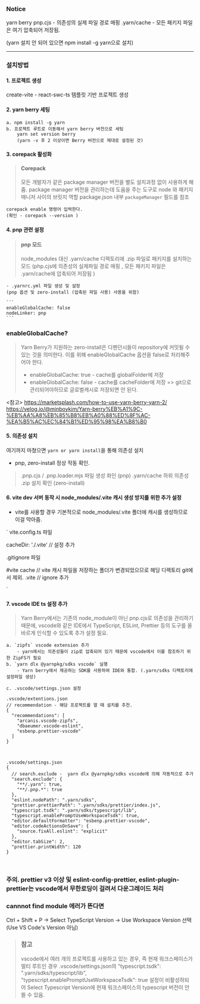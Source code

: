  ### Notice
 
 yarn berry
	pnp.cjs - 의존성의 실제 파일 경로 매핑
	.yarn/cache - 모든 패키지 파일은 여기 압축되어 저장됨.

(yarn 설치 안 되어 있으면 npm install -g yarn으로 설치)

------------------------------------------------------------

### 설치방법


#### 1. 프로젝트 생성
create-vite - react-swc-ts 템플릿 기반 프로젝트 생성

#### 2. yarn berry 세팅 
	a. npm install -g yarn
	b. 프로젝트 루트로 이동해서 yarn berry 버전으로 세팅
		yarn set version berry
		(yarn -v 후 2 이상이면 Berry 버전으로 제대로 설정된 것)


#### 3. corepack 활성화 
> #### Corepack
>
> 모든 개발자가 같은 package manager 버전을 별도 설치과정 없이 사용하게 해줌.
> package manager 버전을 관리하는데 도움을 주는 도구로 node 와 패키지 매니저 사이의 브릿지 역할
> package.json 내부 `packageManager` 필드를 참조

	corepack enable 명령어 입력한다.
	(확인 - corepack --version )
	


#### 4. pnp 관련 설정

> #### pnp 모드
>
> node_modules 대신 .yarn/cache 디렉토리에 .zip 파일로 패키지를 설치하는 모드
> (php.cjs에 의존성의 실제파일 경로 매핑 , 모든 패키지 파일은 .yarn/cache에 압축되어 저장됨 )

	- .yarnrc.yml 파일 생성 및 설정
	(pnp 옵션 및 zero-install (압축된 파일 사용) 사용을 위함)

	```
	enableGlobalCache: false
	nodeLinker: pnp
	```

### enableGlobalCache?
>
> Yarn Berry가 지원하는 zero-install은 디펜던시들이 repository에 커밋될 수 있는 것을 의미한다.
> 이를 위해 enableGlobalCache 옵션을 false로 처리해주어야 한다.
>
> - enableGlobalCache: true - cache를 globalFolder에 저장
> - enableGlobalCache: false - cache를 cacheFolder에 저장
> => git으로 관리되어야하므로 글로벌캐시로 저장되면 안 된다.

<참고>
https://marketsplash.com/how-to-use-yarn-berry-yarn-2/
https://velog.io/@minboykim/Yarn-berry%EB%A1%9C-%EB%AA%A8%EB%85%B8%EB%A0%88%ED%8F%AC-%EA%B5%AC%EC%84%B1%ED%95%98%EA%B8%B0


#### 5. 의존성 설치
여기까지 마쳤으면 `yarn or yarn install`을 통해 의존성 설치

- pnp, zero-install 정상 작동 확인.

> .pnp.cjs / .pnp.loader.mjs 파일 생성 화인 (pnp)
> .yarn/cache 하위 의존성 .zip 설치 확인 (zero-install)


#### 6. vite dev 서버 동작 시 node_modules/.vite 캐시 생성 방지를 위한 추가 설정
- vite를 사용할 경우 기본적으로 node_modules/.vite 폴더에 캐시를 생성하므로 이걸 막아줌.

`
vite.config.ts 파일

cacheDir: './.vite' // 설정 추가

.gitignore 파일 

#vite cache // vite 캐시 파일을 저장하는 폴더가 변경되었으므로 헤딩 디렉토리 git에서 제외.
.vite // ignore 추가
	
`


#### 7. vscode IDE ts 설정 추가
> Yarn Berry에서는 기존의 node_module이 아닌 pnp.cjs로 의존성을 관리하기 때문에, vscode와 같은 IDE에서
> TypeScript, ESLint, Prettier 등의 도구를 올바르게 인식할 수 있도록 추가 설정 필요.


	a. `zipfs` vscode extension 추가
		- yarn에서는 의존성들이 zip로 압축되어 있기 때문에 vscode에서 이를 참조하기 위한 ZipFS가 필요
	b. `yarn dlx @yarnpkg/sdks vscode` 실행
		- Yarn berry에서 제공하는 SDK를 사용하여 IDE와 통합. (.yarn/sdks 디렉토리에 설정파일 생성)
		
	c. .vscode/settings.json 설정
	
```
.vscode/extentions.json
// recommendation - 해당 프로젝트를 열 때 설치를 추천.
{
  "recommendations": [
    "arcanis.vscode-zipfs",
    "dbaeumer.vscode-eslint",
    "esbenp.prettier-vscode"
  ]
}



.vscode/settings.json
{
  // search.exclude -  yarn dlx @yarnpkg/sdks vscode에 의해 자동적으로 추가
  "search.exclude": {
    "**/.yarn": true,
    "**/.pnp.*": true
  },
  "eslint.nodePath": ".yarn/sdks",
  "prettier.prettierPath": ".yarn/sdks/prettier/index.js",
  "typescript.tsdk": ".yarn/sdks/typescript/lib",
  "typescript.enablePromptUseWorkspaceTsdk": true,
  "editor.defaultFormatter": "esbenp.prettier-vscode",
  "editor.codeActionsOnSave": {
    "source.fixAll.eslint": "explicit"
  },
  "editor.tabSize": 2,
  "prettier.printWidth": 120
}

```

<br/>

### 주의. prettier v3 이상 및 eslint-config-prettier, eslint-plugin-prettier는 vscode에서 무한로딩이 걸려서 다운그레이드 처리	

### cannnot find module 에러가 뜬다면
Ctrl + Shift + P -> Select TypeScript Version -> Use Workspace Version 선택 (Use VS Code's Version 아님)
> ### 참고
> vscode에서 여러 개의 프로젝트를 사용하고 있는 경우, 즉 현재 워크스페이스가 멀티 루트인 경우
> .vscode/settings.json의 "typescript.tsdk": ".yarn/sdks/typescript/lib", "typescript.enablePromptUseWorkspaceTsdk": true 설정이 비활성하되어 Select Typescript Version에 현재 워크스페이스의 typescript 버전이 안 뜰 수 있음.
